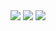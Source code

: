 <div align="center">

<!-- Typing animation -->
<img src="https://readme-typing-svg.demolab.com?font=Orbitron&size=30&pause=1000&color=FF00FF&center=true&vCenter=true&width=700&lines=⚡+Spark+XMD+Under+Development+⚡" />

<!-- Rainbow banner -->
<img src="https://svg-banners.vercel.app/api?type=rainbow&text1=✨+Stay+Tuned+For+Updates+✨&width=800&height=200" />

<!-- Shiny banner -->
<img src="https://svg-banners.vercel.app/api?type=shiny&text1=🚀+Launching+Soon...+🚀&width=800&height=200" />

</div>